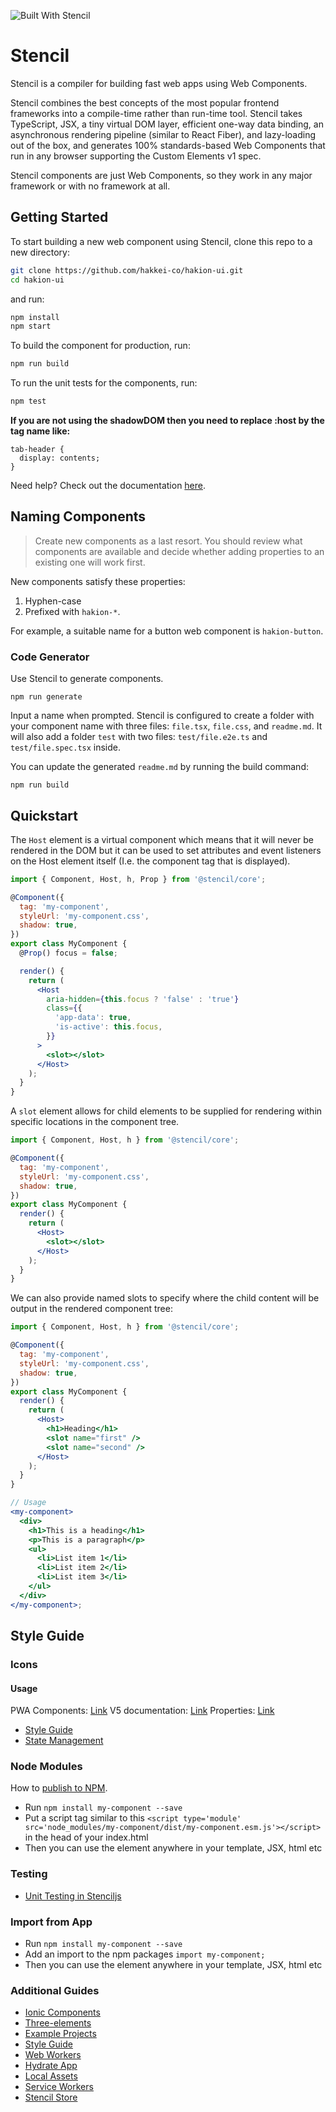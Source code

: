 ![Built With Stencil](https://img.shields.io/badge/-Built%20With%20Stencil-16161d.svg?logo=data%3Aimage%2Fsvg%2Bxml%3Bbase64%2CPD94bWwgdmVyc2lvbj0iMS4wIiBlbmNvZGluZz0idXRmLTgiPz4KPCEtLSBHZW5lcmF0b3I6IEFkb2JlIElsbHVzdHJhdG9yIDE5LjIuMSwgU1ZHIEV4cG9ydCBQbHVnLUluIC4gU1ZHIFZlcnNpb246IDYuMDAgQnVpbGQgMCkgIC0tPgo8c3ZnIHZlcnNpb249IjEuMSIgaWQ9IkxheWVyXzEiIHhtbG5zPSJodHRwOi8vd3d3LnczLm9yZy8yMDAwL3N2ZyIgeG1sbnM6eGxpbms9Imh0dHA6Ly93d3cudzMub3JnLzE5OTkveGxpbmsiIHg9IjBweCIgeT0iMHB4IgoJIHZpZXdCb3g9IjAgMCA1MTIgNTEyIiBzdHlsZT0iZW5hYmxlLWJhY2tncm91bmQ6bmV3IDAgMCA1MTIgNTEyOyIgeG1sOnNwYWNlPSJwcmVzZXJ2ZSI%2BCjxzdHlsZSB0eXBlPSJ0ZXh0L2NzcyI%2BCgkuc3Qwe2ZpbGw6I0ZGRkZGRjt9Cjwvc3R5bGU%2BCjxwYXRoIGNsYXNzPSJzdDAiIGQ9Ik00MjQuNywzNzMuOWMwLDM3LjYtNTUuMSw2OC42LTkyLjcsNjguNkgxODAuNGMtMzcuOSwwLTkyLjctMzAuNy05Mi43LTY4LjZ2LTMuNmgzMzYuOVYzNzMuOXoiLz4KPHBhdGggY2xhc3M9InN0MCIgZD0iTTQyNC43LDI5Mi4xSDE4MC40Yy0zNy42LDAtOTIuNy0zMS05Mi43LTY4LjZ2LTMuNkgzMzJjMzcuNiwwLDkyLjcsMzEsOTIuNyw2OC42VjI5Mi4xeiIvPgo8cGF0aCBjbGFzcz0ic3QwIiBkPSJNNDI0LjcsMTQxLjdIODcuN3YtMy42YzAtMzcuNiw1NC44LTY4LjYsOTIuNy02OC42SDMzMmMzNy45LDAsOTIuNywzMC43LDkyLjcsNjguNlYxNDEuN3oiLz4KPC9zdmc%2BCg%3D%3D&colorA=16161d&style=flat-square)

# Stencil

Stencil is a compiler for building fast web apps using Web Components.

Stencil combines the best concepts of the most popular frontend frameworks into a compile-time rather than run-time tool. Stencil takes TypeScript, JSX, a tiny virtual DOM layer, efficient one-way data binding, an asynchronous rendering pipeline (similar to React Fiber), and lazy-loading out of the box, and generates 100% standards-based Web Components that run in any browser supporting the Custom Elements v1 spec.

Stencil components are just Web Components, so they work in any major framework or with no framework at all.

## Getting Started

To start building a new web component using Stencil, clone this repo to a new directory:

```bash
git clone https://github.com/hakkei-co/hakion-ui.git
cd hakion-ui
```

and run:

```bash
npm install
npm start
```

To build the component for production, run:

```bash
npm run build
```

To run the unit tests for the components, run:

```bash
npm test
```

**If you are not using the shadowDOM then you need to replace :host by the tag name like:**
```
tab-header {
  display: contents;
}
```

Need help? Check out the documentation [here](https://stackoverflow.com/questions/59970043/custom-element-setup-constructor-vs-connectedcallback).

## Naming Components

> Create new components as a last resort. You should review what components are available and decide whether adding properties to an existing one will work first.

New components satisfy these properties:

1. Hyphen-case
1. Prefixed with `hakion-*`.

For example, a suitable name for a button web component is `hakion-button`.

### Code Generator

Use Stencil to generate components.

```
npm run generate
```

Input a name when prompted. Stencil is configured to create a folder with your component name with three files: `file.tsx`, `file.css`, and `readme.md`.
It will also add a folder `test` with two files: `test/file.e2e.ts` and `test/file.spec.tsx` inside.

You can update the generated `readme.md` by running the build command:

```
npm run build
```

## Quickstart

The `Host` element is a virtual component which means that it will never be rendered in the DOM but it can be used to set attributes and event listeners on the Host element itself (I.e. the component tag that is displayed).

```jsx
import { Component, Host, h, Prop } from '@stencil/core';

@Component({
  tag: 'my-component',
  styleUrl: 'my-component.css',
  shadow: true,
})
export class MyComponent {
  @Prop() focus = false;

  render() {
    return (
      <Host
        aria-hidden={this.focus ? 'false' : 'true'}
        class={{
          'app-data': true,
          'is-active': this.focus,
        }}
      >
        <slot></slot>
      </Host>
    );
  }
}
```

A `slot` element allows for child elements to be supplied for rendering within specific locations in the component tree.

```jsx
import { Component, Host, h } from '@stencil/core';

@Component({
  tag: 'my-component',
  styleUrl: 'my-component.css',
  shadow: true,
})
export class MyComponent {
  render() {
    return (
      <Host>
        <slot></slot>
      </Host>
    );
  }
}
```

We can also provide named slots to specify where the child content will be output in the rendered component tree:

```jsx
import { Component, Host, h } from '@stencil/core';

@Component({
  tag: 'my-component',
  styleUrl: 'my-component.css',
  shadow: true,
})
export class MyComponent {
  render() {
    return (
      <Host>
        <h1>Heading</h1>
        <slot name="first" />
        <slot name="second" />
      </Host>
    );
  }
}

// Usage
<my-component>
  <div>
    <h1>This is a heading</h1>
    <p>This is a paragraph</p>
    <ul>
      <li>List item 1</li>
      <li>List item 2</li>
      <li>List item 3</li>
    </ul>
  </div>
</my-component>;
```

## Style Guide

### Icons

#### Usage

PWA Components: [Link](https://github.com/ionic-team/pwa-elements/blob/master/src/index.html)
V5 documentation: [Link](https://ionic.io/ionicons/usage)
Properties: [Link](https://github.com/ionic-team/ionicons/tree/main/src/components/icon)

- [Style Guide](https://stenciljs.com/docs/style-guide)
- [State Management](https://stenciljs.com/docs/stencil-store)


### Node Modules

How to [publish to NPM](https://docs.npmjs.com/getting-started/publishing-npm-packages).

- Run `npm install my-component --save`
- Put a script tag similar to this `<script type='module' src='node_modules/my-component/dist/my-component.esm.js'></script>` in the head of your index.html
- Then you can use the element anywhere in your template, JSX, html etc


### Testing

- [Unit Testing in Stenciljs](https://eliteionic.com/tutorials/the-basics-of-unit-testing-in-stencil-js/)

### Import from App

- Run `npm install my-component --save`
- Add an import to the npm packages `import my-component;`
- Then you can use the element anywhere in your template, JSX, html etc

### Additional Guides

- [Ionic Components](https://ionicframework.com/docs/components)
- [Three-elements](https://three-elements.hmans.co/guide/getting-started.html#prerequisites)
- [Example Projects](https://github.com/djabif/Awesome-Ionic)
- [Style Guide](https://stenciljs.com/docs/style-guide)
- [Web Workers](https://stenciljs.com/docs/web-workers)
- [Hydrate App](https://stenciljs.com/docs/hydrate-app)
- [Local Assets](https://stenciljs.com/docs/local-assets)
- [Service Workers](https://stenciljs.com/docs/service-workers)
- [Stencil Store](https://stenciljs.com/docs/stencil-store)
